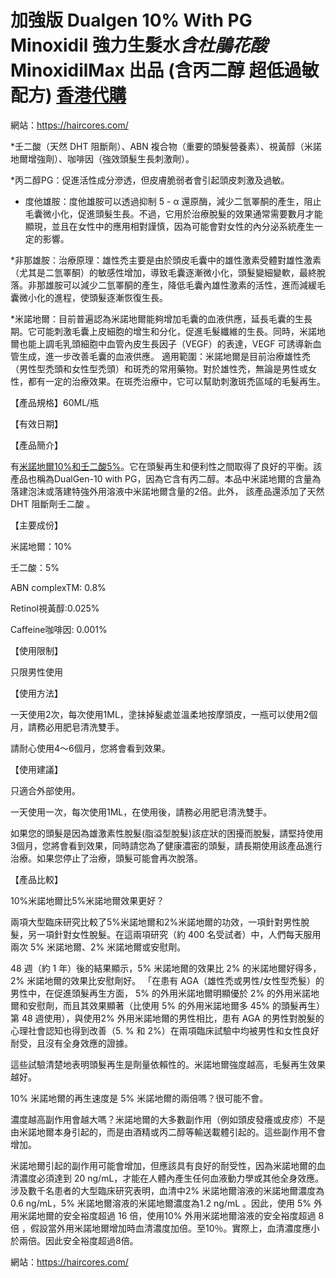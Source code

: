 # 加強版 Dualgen 10% With PG Minoxidil 強力生髮水*含杜鵑花酸* MinoxidilMax 出品 (含丙二醇 超低過敏配方) [香港代購](https://haircores.com/)

網站：https://haircores.com/

*壬二酸（天然 DHT 阻斷劑）、ABN 複合物（重要的頭髮營養素）、視黃醇（米諾地爾增強劑）、咖啡因（強效頭髮生長刺激劑）。

*丙二醇PG：促進活性成分滲透，但皮膚脆弱者會引起頭皮刺激及過敏。

* 度他雄胺：度他雄胺可以透過抑制 5 - α 還原酶，減少二氫睪酮的產生，阻止毛囊微小化，促進頭髮生長。不過，它用於治療脫髮的效果通常需要數月才能顯現，並且在女性中的應用相對謹慎，因為可能會對女性的內分泌系統產生一定的影響。

*非那雄胺：治療原理：雄性禿主要是由於頭皮毛囊中的雄性激素受體對雄性激素（尤其是二氫睪酮）的敏感性增加，導致毛囊逐漸微小化，頭髮變細變軟，最終脫落。非那雄胺可以減少二氫睪酮的產生，降低毛囊內雄性激素的活性，進而減緩毛囊微小化的進程，使頭髮逐漸恢復生長。

*米諾地爾：目前普遍認為米諾地爾能夠增加毛囊的血液供應，延長毛囊的生長期。它可能刺激毛囊上皮細胞的增生和分化，促進毛髮纖維的生長。同時，米諾地爾也能上調毛乳頭細胞中血管內皮生長因子（VEGF）的表達，VEGF 可誘導新血管生成，進一步改善毛囊的血液供應。
適用範圍：米諾地爾是目前治療雄性禿（男性型禿頭和女性型禿頭）和斑禿的常用藥物。對於雄性禿，無論是男性或女性，都有一定的治療效果。在斑禿治療中，它可以幫助刺激斑禿區域的毛髮再生。

【產品規格】60ML/瓶

【有效日期】

【產品簡介】

有[米諾地爾10%和壬二酸5%](https://haircores.com/product/%e5%8a%a0%e5%bc%b7%e7%89%88-dualgen-10-minoxidil-%e5%bc%b7%e5%8a%9b%e7%94%9f%e9%ab%ae%e6%b0%b4%e5%90%ab%e6%9d%9c%e9%b5%91%e8%8a%b1%e9%85%b8-minoxidilmax-%e5%87%ba%e5%93%81-%e5%90%ab%e4%b8%99/)。它在頭髮再生和便利性之間取得了良好的平衡。該產品也稱為DualGen-10 with PG，因為它含有丙二醇。本品中米諾地爾的含量為落建泡沫或落建特強外用溶液中米諾地爾含量的2倍。此外， 該產品還添加了天然 DHT 阻斷劑壬二酸 。

【主要成份】

米諾地爾：10%

壬二酸：5%

ABN complexTM: 0.8%

Retinol視黃醇:0.025%

Caffeine咖啡因: 0.001%

【使用限制】

只限男性使用

【使用方法】

一天使用2次，每次使用1ML，塗抺掉髮處並溫柔地按摩頭皮，一瓶可以使用2個月，請務必用肥皂清洗雙手。

請耐心使用4～6個月，您將會看到效果。

【使用建議】

只適合外部使用。

一天使用一次，每次使用1ML，在使用後，請務必用肥皂清洗雙手。

如果您的頭髮是因為雄激素性脫髮(脂溢型脫髮)該症狀的困擾而脫髮，請堅持使用3個月，您將會看到效果，同時請您為了健康濃密的頭髮，請長期使用該產品進行治療。如果您停止了治療，頭髮可能會再次脫落。

【產品比較】

10%米諾地爾比5%米諾地爾效果更好？

兩項大型臨床研究比較了5%米諾地爾和2%米諾地爾的功效，一項針對男性脫髮，另一項針對女性脫髮。在這兩項研究（約 400 名受試者）中，人們每天服用兩次 5% 米諾地爾、2% 米諾地爾或安慰劑。

48 週（約 1 年）後的結果顯示，5% 米諾地爾的效果比 2% 的米諾地爾好得多，2% 米諾地爾的效果比安慰劑好。 「在患有 AGA（雄性禿或男性/女性型禿髮）的男性中，在促進頭髮再生方面， 5% 的外用米諾地爾明顯優於 2% 的外用米諾地爾和安慰劑，而且其效果顯著（比使用 5% 的外用米諾地爾多 45% 的頭髮再生）第 48 週使用），與使用2% 外用米諾地爾的男性相比，患有 AGA 的男性對脫髮的心理社會認知也得到改善（5. % 和 2%）在兩項臨床試驗中均被男性和女性良好耐受，且沒有全身效應的證據。

這些試驗清楚地表明頭髮再生是劑量依賴性的。米諾地爾強度越高，毛髮再生效果越好。

10% 米諾地爾的再生速度是 5% 米諾地爾的兩倍嗎？很可能不會。

濃度越高副作用會越大嗎？米諾地爾的大多數副作用（例如頭皮發癢或皮疹）不是由米諾地爾本身引起的，而是由酒精或丙二醇等輸送載體引起的。這些副作用不會增加。

米諾地爾引起的副作用可能會增加，但應該具有良好的耐受性，因為米諾地爾的血清濃度必須達到 20 ng/mL，才能在人體內產生任何血液動力學或其他全身效應。涉及數千名患者的大型臨床研究表明，血清中2% 米諾地爾溶液的米諾地爾濃度為0.6 ng/mL，5% 米諾地爾溶液的米諾地爾濃度為1.2 ng/mL 。因此，使用 5% 外用米諾地爾的安全裕度超過 16 倍，使用10% 外用米諾地爾溶液的安全裕度超過 8 倍 ，假設當外用米諾地爾增加時血清濃度加倍。至10％。實際上，血清濃度應小於兩倍。因此安全裕度超過8倍。

網站：https://haircores.com/
